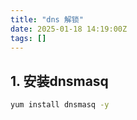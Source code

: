 ```yaml
---
title: "dns 解锁"
date: 2025-01-18 14:19:00Z
tags: []
---
```


## 1. 安装dnsmasq

```bash
yum install dnsmasq -y
```